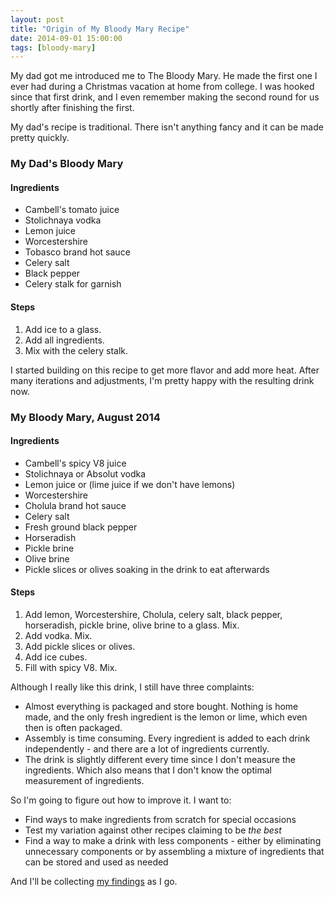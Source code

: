 ```yaml
---
layout: post
title: "Origin of My Bloody Mary Recipe"
date: 2014-09-01 15:00:00
tags: [bloody-mary]
---
```

My dad got me introduced me to The Bloody Mary. He made the first one I ever had during a Christmas vacation at home from college. I was hooked since that first drink, and I even remember making the second round for us shortly after finishing the first.

My dad's recipe is traditional. There isn't anything fancy and it can be made pretty quickly.

### My Dad's Bloody Mary

#### Ingredients

* Cambell's tomato juice
* Stolichnaya vodka
* Lemon juice
* Worcestershire
* Tobasco brand hot sauce
* Celery salt
* Black pepper
* Celery stalk for garnish

#### Steps

1. Add ice to a glass.
2. Add all ingredients.
3. Mix with the celery stalk.

I started building on this recipe to get more flavor and add more heat. After many iterations and adjustments, I'm pretty happy with the resulting drink now.

### My Bloody Mary, August 2014

#### Ingredients

* Cambell's spicy V8 juice
* Stolichnaya or Absolut vodka
* Lemon juice or (lime juice if we don't have lemons)
* Worcestershire
* Cholula brand hot sauce
* Celery salt
* Fresh ground black pepper
* Horseradish
* Pickle brine
* Olive brine
* Pickle slices or olives soaking in the drink to eat afterwards

#### Steps

1. Add lemon, Worcestershire, Cholula, celery salt, black pepper, horseradish, pickle brine, olive brine to a glass. Mix.
2. Add vodka. Mix.
3. Add pickle slices or olives.
4. Add ice cubes.
5. Fill with spicy V8. Mix.

Although I really like this drink, I still have three complaints:

* Almost everything is packaged and store bought. Nothing is home made, and the only fresh ingredient is the lemon or lime, which even then is often packaged.
* Assembly is time consuming. Every ingredient is added to each drink independently - and there are a lot of ingredients currently.
* The drink is slightly different every time since I don't measure the ingredients. Which also means that I don't know the optimal measurement of ingredients.

So I'm going to figure out how to improve it. I want to:

* Find ways to make ingredients from scratch for special occasions
* Test my variation against other recipes claiming to be *the best*
* Find a way to make a drink with less components - either by eliminating unnecessary components or by assembling a mixture of ingredients that can be stored and used as needed

And I'll be collecting [my findings](/tags/bloody-mary/) as I go.
